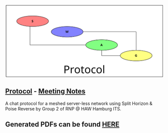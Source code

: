![Logo](./protocol/images/logo.png)

## [Protocol](./protocol) - [Meeting Notes](./meetings)

A chat protocol for a meshed server-less network using Split Horizon & Poise Reverse by Group 2 of RNP @ HAW Hamburg ITS.

## Generated PDFs can be found [HERE](https://github.com/HAW-RN/protocol/actions/workflows/build.yml)
